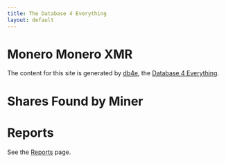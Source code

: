 ```yaml
---
title: The Database 4 Everything
layout: default
---
```


<script src="https://cdnjs.cloudflare.com/ajax/libs/PapaParse/5.3.0/papaparse.min.js"></script>
<script src="https://cdn.jsdelivr.net/npm/apexcharts"></script>
<script src="/js/sharesfound/by-miner-sharesfound-30days.js"></script>

# Monero Monero XMR

The content for this site is generated by [db4e](https://github.com/NadimGhaznavi/db4e), the [Database 4 Everything](https://db4e.osoyalce.com).

# Shares Found by Miner

<div id="wrapper">
  <div id="areaChart">
  </div>
 </div>

# Reports

See the [Reports](#web-reports) page.









